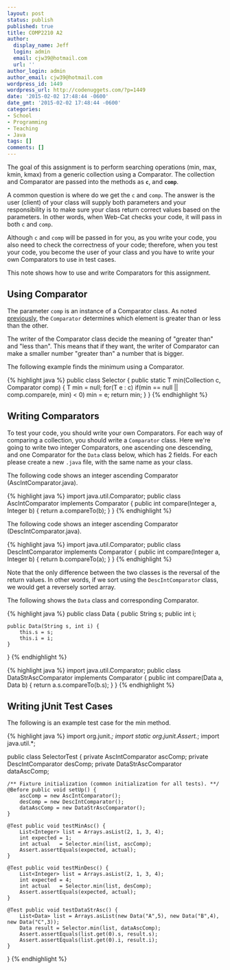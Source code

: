 ```yaml
---
layout: post
status: publish
published: true
title: COMP2210 A2
author:
  display_name: Jeff
  login: admin
  email: cjw39@hotmail.com
  url: ''
author_login: admin
author_email: cjw39@hotmail.com
wordpress_id: 1449
wordpress_url: http://codenuggets.com/?p=1449
date: '2015-02-02 17:48:44 -0600'
date_gmt: '2015-02-02 17:48:44 -0600'
categories:
- School
- Programming
- Teaching
- Java
tags: []
comments: []
---
```

The goal of this assignment is to perform searching operations (min, max, kmin, kmax) from a generic collection using a Comparator. The collection and Comparator are passed into the methods as <b>`c`</b>, and <b>`comp`</b>.

A common question is where do we get the `c` and `comp`. The answer is the user (client) of your class will supply both parameters and your responsibility is to make sure your class return correct values based on the parameters. In other words, when Web-Cat checks your code, it will pass in both `c` and `comp`.

Although `c` and `comp` will be passed in for you, as you write your code, you also need to check the correctness of your code; therefore, when you test your code, you become the user of your class and you have to write your own Comparators to use in test cases.

This note shows how to use and write Comparators for this assignment.

## Using Comparator

The parameter `comp` is an instance of a Comparator class. As noted <a href="http://codenuggets.com/2014/06/29/java-comparator/">previously</a>, the `Comparator` determines which element is greater than or less than the other. 

The writer of the Comparator class decide the meaning of "greater than" and "less than". This means that if they want, the writer of Comparator can make a smaller number "greater than" a number that is bigger.

The following example finds the minimum using a Comparator.

{% highlight java %}
public class Selector {
    public static <T> T min(Collection<T> c, Comparator<T> comp) {
        T min = null;
        for(T e : c)
            if(min == null || comp.compare(e, min) < 0)
                min = e;
        return min;
    }
}
{% endhighlight %}

## Writing Comparators

To test your code, you should write your own Comparators. For each way of comparing a collection, you should write a `Comparator` class. Here we're going to write two integer Comparators, one ascending one descending, and one Comparator for the `Data` class below, which has 2 fields. For each please create a new `.java` file, with the same name as your class.

The following code shows an integer ascending Comparator (AscIntComparator.java).

{% highlight java %}
import java.util.Comparator;
public class AscIntComparator implements Comparator<Integer> {
    public int compare(Integer a, Integer b) {
        return a.compareTo(b);
    }
}
{% endhighlight %}

The following code shows an integer ascending Comparator (DescIntComparator.java).

{% highlight java %}
import java.util.Comparator;
public class DescIntComparator implements Comparator<Integer> {
    public int compare(Integer a, Integer b) {
        return b.compareTo(a);
    }
}
{% endhighlight %}

Note that the only difference between the two classes is the reversal of the return values. In other words, if we sort using the `DescIntComparator` class, we would get a reversely sorted array.

The following shows the `Data` class and corresponding Comparator.

{% highlight java %}
public class Data {
    public String s;
    public int    i;

    public Data(String s, int i) {
        this.s = s;
        this.i = i;
    }
}
{% endhighlight %}

{% highlight java %}
import java.util.Comparator;
public class DataStrAscComparator implements Comparator<Data> {
    public int compare(Data a, Data b) {
        return a.s.compareTo(b.s);
    }
}
{% endhighlight %}

## Writing jUnit Test Cases

The following is an example test case for the min method.

{% highlight java %}
import org.junit.*;
import static org.junit.Assert.*;
import java.util.*;

public class SelectorTest {
    private AscIntComparator ascComp;
    private DescIntComparator desComp;
    private DataStrAscComparator dataAscComp;
    
    /** Fixture initialization (common initialization for all tests). **/
    @Before public void setUp() {
        ascComp = new AscIntComparator();
        desComp = new DescIntComparator();
        dataAscComp = new DataStrAscComparator();
    }

    @Test public void testMinAsc() {
        List<Integer> list = Arrays.asList(2, 1, 3, 4);
        int expected = 1;
        int actual   = Selector.min(list, ascComp);
        Assert.assertEquals(expected, actual);
    }

    @Test public void testMinDesc() {
        List<Integer> list = Arrays.asList(2, 1, 3, 4);
        int expected = 4;
        int actual   = Selector.min(list, desComp);
        Assert.assertEquals(expected, actual);
    }

    @Test public void testDataStrAsc() {
        List<Data> list = Arrays.asList(new Data("A",5), new Data("B",4), new Data("C",3));
        Data result = Selector.min(list, dataAscComp);
        Assert.assertEquals(list.get(0).s, result.s);
        Assert.assertEquals(list.get(0).i, result.i);
    }
}
{% endhighlight %}